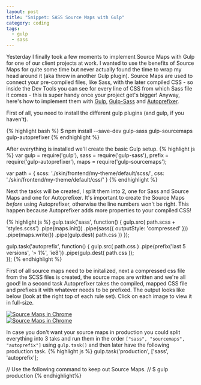```yaml
---
layout: post
title: "Snippet: SASS Source Maps with Gulp"
category: coding
tags:
  - gulp
  - sass
---
```


Yesterday I finally took a few moments to implement Source Maps with Gulp for one of our client projects at work. I
wanted to use the benefits of Source Maps for quite some time but never actually found the time to wrap my head around
it (aka throw in another Gulp plugin). Source Maps are used to connect your pre-compiled files, like Sass, with the
later compiled CSS - so inside the Dev Tools you can see for every line of CSS from which Sass file it comes - this is
super handy once your project get's bigger! Anyway, here's how to implement them with [Gulp](http://gulpjs.com0),
[Gulp-Sass](https://www.npmjs.com/package/gulp-sass) and [Autoprefixer](https://www.npmjs.com/package/gulp-autoprefixer).

First of all, you need to install  the different gulp plugins (and gulp, if you haven't).

{% highlight bash %}
$ npm install --save-dev gulp-sass gulp-sourcemaps gulp-autoprefixer
{% endhighlight %} 

After everything is installed we'll create the basic Gulp setup.
{% highlight js %}
  var gulp = require('gulp'),
      sass = require('gulp-sass'),
      prefix = require('gulp-autoprefixer'),
      maps = require('gulp-sourcemaps');

  var path = {
        scss: './skin/frontend/my-theme/default/scss/',
        css: './skin/frontend/my-theme/default/css/'
      }
{% endhighlight %}

Next the tasks will be created, I split them into 2, one for Sass and Source Maps and one for
Autoprefixer. It's important to create the Source Maps _before_ using Autoprefixer, otherwise the line numbers won't be
right. This happen because Autoprefixer adds more properties to your compiled CSS!

{% highlight js %}
gulp.task('sass', function() {
gulp.src( path.scss + 'styles.scss')
  .pipe(maps.init())
    .pipe(sass({ outputStyle: 'compressed' }))
      .pipe(maps.write())
      .pipe(gulp.dest( path.css ))
});

gulp.task('autoprefix', function() {
gulp.src( path.css )
  .pipe(prefix('last 5 versions', '> 1%', 'ie8'))
  .pipe(gulp.dest( path.css ));  
});
{% endhighlight %}


First of all source maps need to be initalized, next a compressed css file from the SCSS files is created, the source
maps are written and we're all good! In a second task Autoprefixer takes the compiled, mapped CSS file and prefixes it
with whatever needs to be prefixed. The output looks like below (look at the right top of each rule set). Click on each
image to view it in full-size.

<div class="gw">
<div class="g one-half small-one-whole">
<a href="http://i.kevingimbel.me/blog/sourcemaps/source_maps_chrome_dev_tools.png" title="Source Maps inside the Chrome Developer Tools">
  <img src="http://i.kevingimbel.me/blog/sourcemaps/source_maps_chrome_dev_tools.png" alt="Source Maps in Chrome" />
</a>
</div>
<div class="g one-half  small-one-whole">
 <a href="http://i.kevingimbel.me/blog/sourcemaps/source_maps_firefox_dev_tools.png" title="Source Maps inside the Chrome Developer Tools">
  <img src="http://i.kevingimbel.me/blog/sourcemaps/source_maps_firefox_dev_tools.png" alt="Source Maps in Chrome" />
 </a>
</div>
</div>

In case you don't want your source maps in production you could split everything into 3 taks and run them in the order
`["sass", "sourcemaps", "autoprefix"]` using `gulp.task()` and then later have the following production task.
{% highlight js %}
gulp.task('production', ['sass', 'autoprefix'];

// Use the following command to keep out Source Maps.
// $ gulp production
{% endhighlight%}

